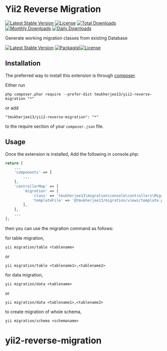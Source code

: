 Yii2 Reverse Migration
======================


[![Latest Stable Version](https://poser.pugx.org/tmukherjee13/yii2-reverse-migration/v/stable)](https://packagist.org/packages/tmukherjee13/yii2-reverse-migration)
[![License](https://poser.pugx.org/tmukherjee13/yii2-reverse-migration/license)](https://packagist.org/packages/tmukherjee13/yii2-reverse-migration)
[![Total Downloads](https://poser.pugx.org/tmukherjee13/yii2-reverse-migration/downloads)](https://packagist.org/packages/tmukherjee13/yii2-reverse-migration)
[![Monthly Downloads](https://poser.pugx.org/tmukherjee13/yii2-reverse-migration/d/monthly)](https://packagist.org/packages/tmukherjee13/yii2-reverse-migration)
[![Daily Downloads](https://poser.pugx.org/tmukherjee13/yii2-reverse-migration/d/daily)](https://packagist.org/packages/tmukherjee13/yii2-reverse-migration)


Generate working migration classes from existing Database

[![Latest Stable Version](https://poser.pugx.org/tmukherjee13/yii2-reverse-migration/v/stable)](https://packagist.org/packages/tmukherjee13/yii2-reverse-migration)
[![Packagist](https://img.shields.io/packagist/dt/doctrine/orm.svg?maxAge=2592000)](https://packagist.org/packages/tmukherjee13/yii2-reverse-migration)[![License](https://poser.pugx.org/tmukherjee13/yii2-reverse-migration/license)](https://packagist.org/packages/tmukherjee13/yii2-reverse-migration)


Installation
------------

The preferred way to install this extension is through [composer](http://getcomposer.org/download/).

Either run

```
php composer.phar require --prefer-dist tmukherjee13/yii2-reverse-migration "*"
```

or add

```
"tmukherjee13/yii2-reverse-migration": "*"
```

to the require section of your `composer.json` file.


Usage
-----

Once the extension is installed, Add the following in console.php:

```php
return [
    ...
    'components' => [
        ...
    ],
    'controllerMap' => [
        'migration' => [
            'class' => 'tmukherjee13\migration\console\controllers\MigrationController',
            'templateFile' => '@tmukherjee13/migration/views/template.php',
        ],
    ],
    ...
];

```

then you can use the migration command as follows:

for table migration,
```
yii migration/table <tablename>
```
or
```
yii migration/table <tablename1>,<tablename2>

```

for data migration,
```
yii migration/data <tablename>
```
or
```
yii migration/data <tablename1>,<tablename2>

```


to create migration of whole schema,
```
yii migration/schema <schemaname>
```

# yii2-reverse-migration
